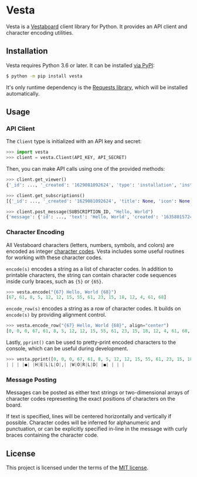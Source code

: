 # Vesta

Vesta is a [Vestaboard](https://www.vestaboard.com/) client library for Python.
It provides an API client and character encoding utilities.

## Installation

Vesta requires Python 3.6 or later. It can be installed [via PyPI][pypi]:

```sh
$ python -m pip install vesta
```

It's only runtime dependency is the [Requests library][requests], which will be
installed automatically.

[pypi]: https://pypi.org/project/vesta/
[requests]: https://requests.readthedocs.io/

## Usage

### API Client

The `Client` type is initialized with an API key and secret:

```python
>>> import vesta
>>> client = vesta.Client(API_KEY, API_SECRET)
```

Then, you can make API calls using one of the provided methods:

```python
>>> client.get_viewer()
{'_id': ..., '_created': '1629081092624', 'type': 'installation', 'installation': {'_id': ...}}

>>> client.get_subscriptions()
[{'_id': ..., '_created': '1629081092624', 'title': None, 'icon': None, 'installation': {'_id': ..., 'installable': {'_id': ...}}, 'boards': [{'_id': ...}]}]

>>> client.post_message(SUBSCRIPTION_ID, "Hello, World")
{'message': {'id': ..., 'text': 'Hello, World', 'created': '1635801572442'}}
```

### Character Encoding

All Vestaboard characters (letters, numbers, symbols, and colors) are encoded
as integer [character codes](https://docs.vestaboard.com/characters). Vesta
includes some useful routines for working with these character codes.

`encode(s)` encodes a string as a list of character codes. In addition to
printable characters, the string can contain character code sequences inside
curly braces, such as `{5}` or `{65}`.

```python
>>> vesta.encode("{67} Hello, World {68}")
[67, 61, 8, 5, 12, 12, 15, 55, 61, 23, 15, 18, 12, 4, 61, 68]
```

`encode_row(s)` encodes a string as a row of character codes. It builds on
`encode(s)` by providing alignment control.

```python
>>> vesta.encode_row("{67} Hello, World {68}", align="center")
[0, 0, 0, 67, 61, 8, 5, 12, 12, 15, 55, 61, 23, 15, 18, 12, 4, 61, 68, 0, 0, 0]
```

Lastly, `pprint()` can be used to pretty-print encoded characters to the
console, which can be useful during development.

```python
>>> vesta.pprint([0, 0, 0, 67, 61, 8, 5, 12, 12, 15, 55, 61, 23, 15, 18, 12, 4, 61, 68, 0, 0, 0])
| | | |◼︎| |H|E|L|L|O|,| |W|O|R|L|D| |◼︎| | | |
```

### Message Posting

Messages can be posted as either text strings or two-dimensional arrays of
character codes representing the exact positions of characters on the board.

If text is specified, lines will be centered horizontally and vertically if
possible. Character codes will be inferred for alphanumeric and punctuation, or
can be explicitly specified in-line in the message with curly braces containing
the character code.

## License

This project is licensed under the terms of the [MIT license](LICENSE).
